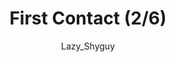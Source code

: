---
media: "images/rounds/round_4_2/first_contact_2.png"
media_type: image
title: First Contact (2/6)
author: Lazy_Shyguy
desc: A Nanotrasen expedition team makes first contact with the Soviet expeditionary force.
---
